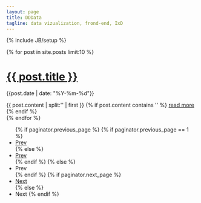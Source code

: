 ```yaml
---
layout: page
title: DDData
tagline: data vizualization, frond-end, IxD
---
```

{% include JB/setup %}

{% for post in site.posts limit:10 %}
   <h1><a href="{{ post.url }}">{{ post.title }}</a></h1>
   <p class="author">
    <span class="date">{{post.date | date: "%Y-%m-%d"}}</span>
  </p>
  <div class="content">
     {{ post.content | split:'<!--break-->' | first }}
     {% if post.content contains '<!--break-->' %}
        <a href="{{ post.url }}">read more</a>
     {% endif %}
  </div>
  <div class="content-space"></div>
{% endfor %}

<div class="pagination pagination-centered">
  <ul>
  {% if paginator.previous_page %}
    {% if paginator.previous_page == 1 %}
      <li class="prev"><a href="/" title="Previous page">Prev</a></li>
    {% else %}
      <li class="prev"><a href="/page{{paginator.previous_page}}" title="Previous page">Prev</a></li>
    {% endif %}
  {% else %}
    <li class="prev disabled"><a>Prev</a></li>
  {% endif %}
  {% if paginator.next_page %}
    <li class="next"><a href="/page{{paginator.next_page}}" title="Next page">Next</a></li>
  {% else %}
    <li class="next disabled"><a>Next</a>
  {% endif %}
  </ul>
</div>


